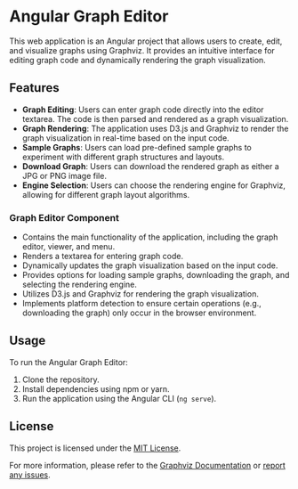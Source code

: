 # Angular Graph Editor

This web application is an Angular project that allows users to create, edit, and visualize graphs using Graphviz. It provides an intuitive interface for editing graph code and dynamically rendering the graph visualization.

## Features

- **Graph Editing**: Users can enter graph code directly into the editor textarea. The code is then parsed and rendered as a graph visualization.
- **Graph Rendering**: The application uses D3.js and Graphviz to render the graph visualization in real-time based on the input code.
- **Sample Graphs**: Users can load pre-defined sample graphs to experiment with different graph structures and layouts.
- **Download Graph**: Users can download the rendered graph as either a JPG or PNG image file.
- **Engine Selection**: Users can choose the rendering engine for Graphviz, allowing for different graph layout algorithms.


### Graph Editor Component

- Contains the main functionality of the application, including the graph editor, viewer, and menu.
- Renders a textarea for entering graph code.
- Dynamically updates the graph visualization based on the input code.
- Provides options for loading sample graphs, downloading the graph, and selecting the rendering engine.
- Utilizes D3.js and Graphviz for rendering the graph visualization.
- Implements platform detection to ensure certain operations (e.g., downloading the graph) only occur in the browser environment.

## Usage

To run the Angular Graph Editor:

1. Clone the repository.
2. Install dependencies using npm or yarn.
3. Run the application using the Angular CLI (`ng serve`).

## License

This project is licensed under the [MIT License](LICENSE).

For more information, please refer to the [Graphviz Documentation](https://graphviz.org/documentation/) or [report any issues](https://github.com/ellson/graphviz/issues).